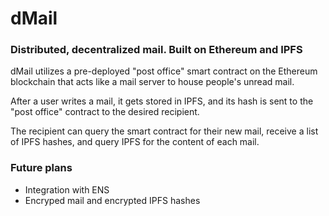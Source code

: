 # dMail

### Distributed, decentralized mail. Built on Ethereum and IPFS

dMail utilizes a pre-deployed "post office" smart contract on the Ethereum blockchain that acts like a mail server to house people's unread mail. 

After a user writes a mail, it gets stored in IPFS, and its hash is sent to the "post office" contract to the desired recipient.

The recipient can query the smart contract for their new mail, receive a list of IPFS hashes, and query IPFS for the content of each mail.

### Future plans

- Integration with ENS
- Encryped mail and encrypted IPFS hashes
